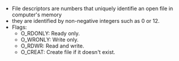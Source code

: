 - File descriptors are numbers that uniquely identifie an open file in computer's memory
- they are identified by non-negative integers such as 0 or 12.
- Flags:
	- O_RDONLY: Ready only.
	- O_WRONLY: Write only.
	- O_RDWR: Read and write.
	- O_CREAT: Create file if it doesn't exist.
